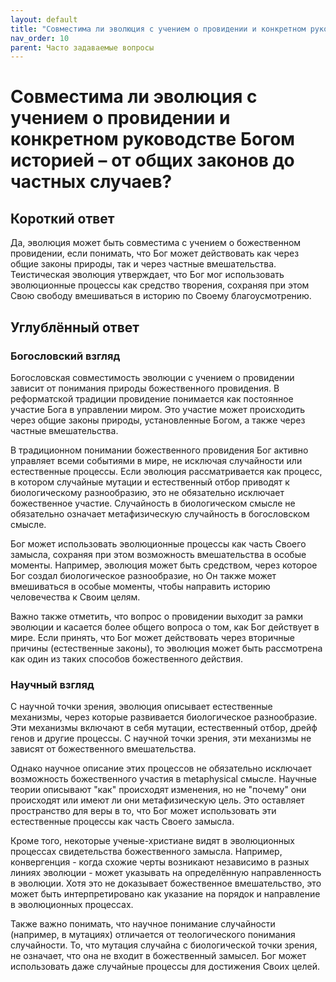 ```yaml
---
layout: default
title: "Совместима ли эволюция с учением о провидении и конкретном руководстве Богом историей – от общих законов до частных случаев?"
nav_order: 10
parent: Часто задаваемые вопросы
---
```


# Совместима ли эволюция с учением о провидении и конкретном руководстве Богом историей – от общих законов до частных случаев?

## Короткий ответ

Да, эволюция может быть совместима с учением о божественном провидении, если понимать, что Бог может действовать как через общие законы природы, так и через частные вмешательства. Теистическая эволюция утверждает, что Бог мог использовать эволюционные процессы как средство творения, сохраняя при этом Свою свободу вмешиваться в историю по Своему благоусмотрению.

## Углублённый ответ

### Богословский взгляд

Богословская совместимость эволюции с учением о провидении зависит от понимания природы божественного провидения. В реформатской традиции провидение понимается как постоянное участие Бога в управлении миром. Это участие может происходить через общие законы природы, установленные Богом, а также через частные вмешательства.

В традиционном понимании божественного провидения Бог активно управляет всеми событиями в мире, не исключая случайности или естественные процессы. Если эволюция рассматривается как процесс, в котором случайные мутации и естественный отбор приводят к биологическому разнообразию, это не обязательно исключает божественное участие. Случайность в биологическом смысле не обязательно означает метафизическую случайность в богословском смысле.

Бог может использовать эволюционные процессы как часть Своего замысла, сохраняя при этом возможность вмешательства в особые моменты. Например, эволюция может быть средством, через которое Бог создал биологическое разнообразие, но Он также может вмешиваться в особые моменты, чтобы направить историю человечества к Своим целям.

Важно также отметить, что вопрос о провидении выходит за рамки эволюции и касается более общего вопроса о том, как Бог действует в мире. Если принять, что Бог может действовать через вторичные причины (естественные законы), то эволюция может быть рассмотрена как один из таких способов божественного действия.

### Научный взгляд

С научной точки зрения, эволюция описывает естественные механизмы, через которые развивается биологическое разнообразие. Эти механизмы включают в себя мутации, естественный отбор, дрейф генов и другие процессы. С научной точки зрения, эти механизмы не зависят от божественного вмешательства.

Однако научное описание этих процессов не обязательно исключает возможность божественного участия в metaphysical смысле. Научные теории описывают "как" происходят изменения, но не "почему" они происходят или имеют ли они метафизическую цель. Это оставляет пространство для веры в то, что Бог может использовать эти естественные процессы как часть Своего замысла.

Кроме того, некоторые ученые-христиане видят в эволюционных процессах свидетельства божественного замысла. Например, конвергенция - когда схожие черты возникают независимо в разных линиях эволюции - может указывать на определённую направленность в эволюции. Хотя это не доказывает божественное вмешательство, это может быть интерпретировано как указание на порядок и направление в эволюционных процессах.

Также важно понимать, что научное понимание случайности (например, в мутациях) отличается от теологического понимания случайности. То, что мутация случайна с биологической точки зрения, не означает, что она не входит в божественный замысел. Бог может использовать даже случайные процессы для достижения Своих целей.